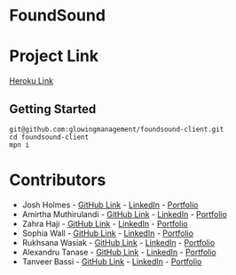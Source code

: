 # FoundSound

# Project Link

[Heroku Link](https://shielded-springs-74302.herokuapp.com/)

## Getting Started

```
git@github.com:glowingmanagement/foundsound-client.git
cd foundsound-client
mpn i
```

# Contributors

- Josh Holmes - [GitHub Link](https://github.com/glowingmanagement) - [LinkedIn](https://www.linkedin.com/in/joshholmes22/) - [Portfolio](https://glowingmanagement.github.io/my-portfolio/)
- Amirtha Muthirulandi - [GitHub Link](https://github.com/amirtha-coder) - [LinkedIn](https://www.linkedin.com/in/a-m-9518071ab/) - [Portfolio](https://amirtha-coder.github.io/react-portfolio/)
- Zahra Haji - [GitHub Link](https://github.com/zahrahaji10) - [LinkedIn](https://www.linkedin.com/in/zahra-haji-3baab1191/) - [Portfolio](https://zahrahaji10.github.io/personal-portfolio/)
- Sophia Wall - [GitHub Link](https://github.com/sophia4422) - [LinkedIn](https://www.linkedin.com/in/sophia-wall/) - [Portfolio](https://sophia4422.github.io/my-react-portfolio/)
- Rukhsana Wasiak - [GitHub Link](https://github.com/roxywasiak) - [LinkedIn](https://www.linkedin.com/in/rukhsana-wasiak-43561a94/) - [Portfolio](https://roxywasiak.github.io/personal-portfolio-project/)
- Alexandru Tanase - [GitHub Link](https://github.com/talexandru1987) - [LinkedIn](https://www.linkedin.com/in/alexandru--tanase/) - [Portfolio](https://talexandru1987.github.io/portfolio/)
- Tanveer Bassi - [GitHub Link](https://github.com/TanveerBassi) - [LinkedIn](https://www.linkedin.com/in/tanveer-bassi-0abb80104/) - [Portfolio](https://tanveerbassi.github.io/react-portfolio/)
